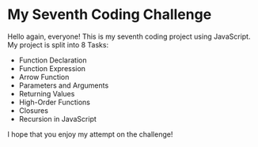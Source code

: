 # My Seventh Coding Challenge
Hello again, everyone! This is my seventh coding project using JavaScript. My project is split into 8 Tasks: 
+ Function Declaration
+ Function Expression  
+ Arrow Function 
+ Parameters and Arguments
+ Returning Values
+ High-Order Functions
+ Closures
+ Recursion in JavaScript

I hope that you enjoy my attempt on the challenge! 
